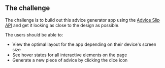## The challenge

The challenge is to build out this advice generator app using the [Advice Slip API](https://api.adviceslip.com) and get it looking as close to the design as possible.

The users should be able to:

- View the optimal layout for the app depending on their device's screen size
- See hover states for all interactive elements on the page
- Generate a new piece of advice by clicking the dice icon